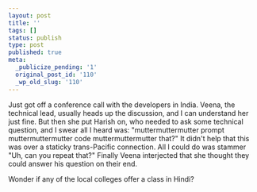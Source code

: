 ```yaml
---
layout: post
title: ''
tags: []
status: publish
type: post
published: true
meta:
  _publicize_pending: '1'
  original_post_id: '110'
  _wp_old_slug: '110'
---
```

Just got off a conference call with the developers in India.  Veena, the technical lead, usually heads up the discussion, and I can understand her just fine.  But then she put Harish on, who needed to ask some technical question, and I swear all I heard was: "muttermuttermutter prompt muttermuttermutter code muttermuttermutter that?"  It didn't help that this was over a staticky trans-Pacific connection.  All I could do was stammer "Uh, can you repeat that?"  Finally Veena interjected that she thought they could answer his question on their end.

Wonder if any of the local colleges offer a class in Hindi?
